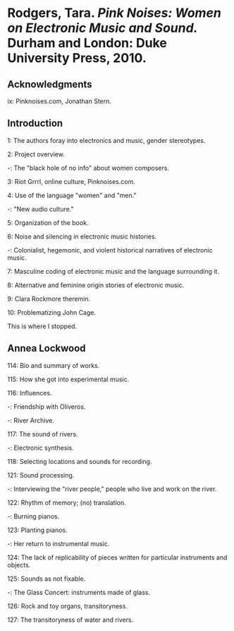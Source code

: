 # Rodgers, Tara. *Pink Noises: Women on Electronic Music and Sound.* Durham and London: Duke University Press, 2010.  

## Acknowledgments

ix: Pinknoises.com, Jonathan Stern.  

## Introduction

1: The authors foray into electronics and music, gender stereotypes.  

2: Project overview.  

-: The "black hole of no info" about women composers.   

3: Riot Grrrl, online culture, Pinknoises.com. 

4: Use of the language "women" and "men."  

-: "New audio culture."  

5: Organization of the book.  

6: Noise and silencing in electronic music histories.  

-: Colonialist, hegemonic, and violent historical narratives of electronic music.  

7: Masculine coding of electronic music and the language surrounding it.  

8: Alternative and feminine origin stories of electronic music.  

9: Clara Rockmore theremin.    

10: Problematizing John Cage.  

This is where I stopped.  

## Annea Lockwood  

114: Bio and summary of works.  

115: How she got into experimental music.  

116: Influences.  

-: Friendship with Oliveros.  

-: River Archive.  

117: The sound of rivers.  

-: Electronic synthesis.  

118: Selecting locations and sounds for recording.  

121: Sound processing.  

-: Interviewing the "river people," people who live and work on the river.  

122: Rhythm of memory; (no) translation.  

-: Burning pianos.  

123: Planting pianos.    

-: Her return to instrumental music.  

124: The lack of replicability of pieces written for particular instruments and objects.  

125: Sounds as not fixable.  

-: The Glass Concert: instruments made of glass.  

126: Rock and toy organs, transitoryness.  

127: The transitoryness of water and rivers.   


